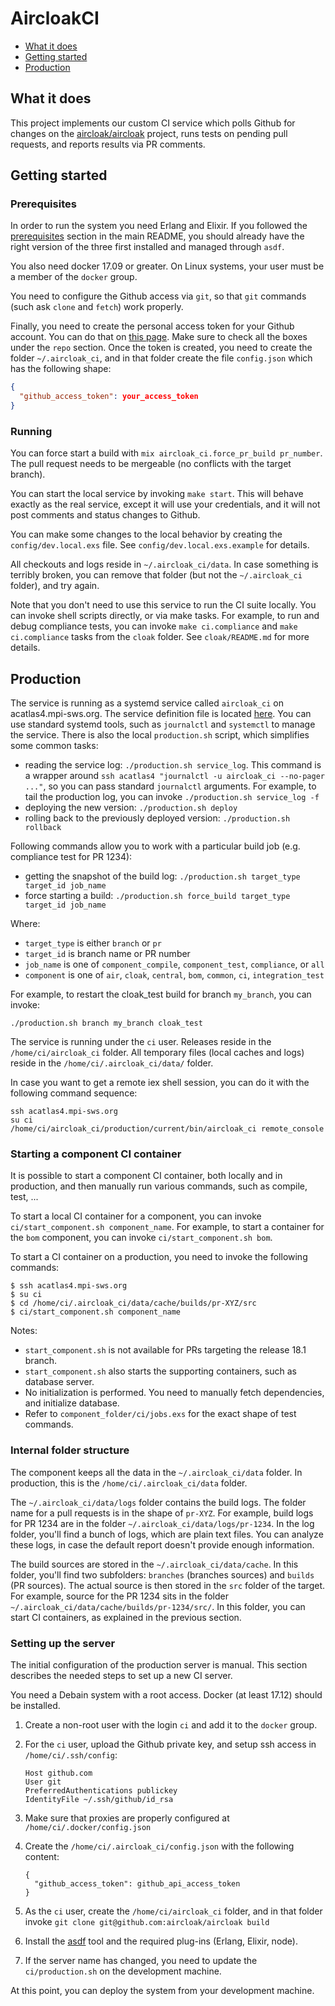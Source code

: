 # AircloakCI

- [What it does](#what-it-does)
- [Getting started](#getting-started)
- [Production](#production)

## What it does

This project implements our custom CI service which polls Github for changes on the [aircloak/aircloak](https://github.com/aircloak/aircloak) project, runs tests on pending pull requests, and reports results via PR comments.


## Getting started

### Prerequisites

In order to run the system you need Erlang and Elixir. If you followed the [prerequisites](../README.md#prerequisites) section in the main README, you should already have the right version of the three first installed and managed through `asdf`.

You also need docker 17.09 or greater. On Linux systems, your user must be a member of the `docker` group.

You need to configure the Github access via `git`, so that `git` commands (such ask `clone` and `fetch`) work properly.

Finally, you need to create the personal access token for your Github account. You can do that on [this page](https://github.com/settings/tokens). Make sure to check all the boxes under the `repo` section. Once the token is created, you need to create the folder `~/.aircloak_ci`, and in that folder create the file `config.json` which has the following shape:

```json
{
  "github_access_token": your_access_token
}

```

### Running

You can force start a build with `mix aircloak_ci.force_pr_build pr_number`. The pull request needs to be mergeable (no conflicts with the target branch).

You can start the local service by invoking `make start`. This will behave exactly as the real service, except it will use your credentials, and it will not post comments and status changes to Github.

You can make some changes to the local behavior by creating the `config/dev.local.exs` file. See `config/dev.local.exs.example` for details.

All checkouts and logs reside in `~/.aircloak_ci/data`. In case something is terribly broken, you can remove that folder (but not the `~/.aircloak_ci` folder), and try again.

Note that you don't need to use this service to run the CI suite locally. You can invoke shell scripts directly, or via make tasks. For example, to run and debug compliance tests, you can invoke `make ci.compliance` and `make ci.compliance` tasks from the `cloak` folder. See `cloak/README.md` for more details.


## Production

The service is running as a systemd service called `aircloak_ci` on acatlas4.mpi-sws.org. The service definition file is located [here](./production/aircloak_ci.service). You can use standard systemd tools, such as `journalctl` and `systemctl` to manage the service. There is also the local `production.sh` script, which simplifies some common tasks:

- reading the service log: `./production.sh service_log`. This command is a wrapper around `ssh acatlas4 "journalctl -u aircloak_ci --no-pager ..."`, so you can pass standard `journalctl` arguments. For example, to tail the production log, you can invoke `./production.sh service_log -f`
- deploying the new version: `./production.sh deploy`
- rolling back to the previously deployed version: `./production.sh rollback`

Following commands allow you to work with a particular build job (e.g. compliance test for PR 1234):

- getting the snapshot of the build log: `./production.sh target_type target_id job_name`
- force starting a build: `./production.sh force_build target_type target_id job_name`

Where:

- `target_type` is either `branch` or `pr`
- `target_id` is branch name or PR number
- `job_name` is one of `component_compile`, `component_test`, `compliance`, or `all`
- `component` is one of `air`, `cloak`, `central`, `bom`, `common`, `ci`, `integration_test`

For example, to restart the cloak_test build for branch `my_branch`, you can invoke:

```
./production.sh branch my_branch cloak_test
```

The service is running under the `ci` user. Releases reside in the `/home/ci/aircloak_ci` folder. All temporary files (local caches and logs) reside in the `/home/ci/.aircloak_ci/data/` folder.

In case you want to get a remote iex shell session, you can do it with the following command sequence:

```
ssh acatlas4.mpi-sws.org
su ci
/home/ci/aircloak_ci/production/current/bin/aircloak_ci remote_console
```

### Starting a component CI container

It is possible to start a component CI container, both locally and in production, and then manually run various commands, such as compile, test, ...

To start a local CI container for a component, you can invoke `ci/start_component.sh component_name`. For example, to start a container for the `bom` component, you can invoke `ci/start_component.sh bom`.

To start a CI container on a production, you need to invoke the following commands:

```
$ ssh acatlas4.mpi-sws.org
$ su ci
$ cd /home/ci/.aircloak_ci/data/cache/builds/pr-XYZ/src
$ ci/start_component.sh component_name
```

Notes:

- `start_component.sh` is not available for PRs targeting the release 18.1 branch.
- `start_component.sh` also starts the supporting containers, such as database server.
- No initialization is performed. You need to manually fetch dependencies, and initialize database.
- Refer to `component_folder/ci/jobs.exs` for the exact shape of test commands.

### Internal folder structure

The component keeps all the data in the `~/.aircloak_ci/data` folder. In production, this is the `/home/ci/.aircloak_ci/data` folder.

The `~/.aircloak_ci/data/logs` folder contains the build logs. The folder name for a pull requests is in the shape of `pr-XYZ`. For example, build logs for PR 1234 are in the folder `~/.aircloak_ci/data/logs/pr-1234`. In the log folder, you'll find a bunch of logs, which are plain text files. You can analyze these logs, in case the default report doesn't provide enough information.

The build sources are stored in the `~/.aircloak_ci/data/cache`. In this folder, you'll find two subfolders: `branches` (branches sources) and `builds` (PR sources). The actual source is then stored in the `src` folder of the target. For example, source for the PR 1234 sits in the folder `~/.aircloak_ci/data/cache/builds/pr-1234/src/`. In this folder, you can start CI containers, as explained in the previous section.

### Setting up the server

The initial configuration of the production server is manual. This section describes the needed steps to set up a new CI server.

You need a Debain system with a root access. Docker (at least 17.12) should be installed.

1. Create a non-root user with the login `ci` and add it to the `docker` group.
2. For the `ci` user, upload the Github private key, and setup ssh access in `/home/ci/.ssh/config`:

    ```
    Host github.com
    User git
    PreferredAuthentications publickey
    IdentityFile ~/.ssh/github/id_rsa
    ```

3. Make sure that proxies are properly configured at `/home/ci/.docker/config.json`
4. Create the `/home/ci/.aircloak_ci/config.json` with the following content:

    ```
    {
      "github_access_token": github_api_access_token
    }
    ```

5. As the `ci` user, create the `/home/ci/aircloak_ci` folder, and in that folder invoke `git clone git@github.com:aircloak/aircloak build`
6. Install the [asdf](https://github.com/asdf-vm/asdf) tool and the required plug-ins (Erlang, Elixir, node).
7. If the server name has changed, you need to update the `ci/production.sh` on the development machine.

At this point, you can deploy the system from your development machine.
